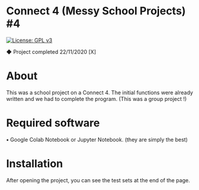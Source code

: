 # Connect 4 (Messy School Projects) #4
[![License: GPL v3](https://img.shields.io/badge/License-GPLv3-blue.svg)](https://www.gnu.org/licenses/gpl-3.0)

◆ Project completed 22/11/2020 [X]

# About

This was a school project on a Connect 4. The initial functions were already written and we had to complete the program. (This was a group project !)

# Required software

**•** Google Colab Notebook or Jupyter Notebook. (they are simply the best)

# Installation

After opening the project, you can see the test sets at the end of the page.
